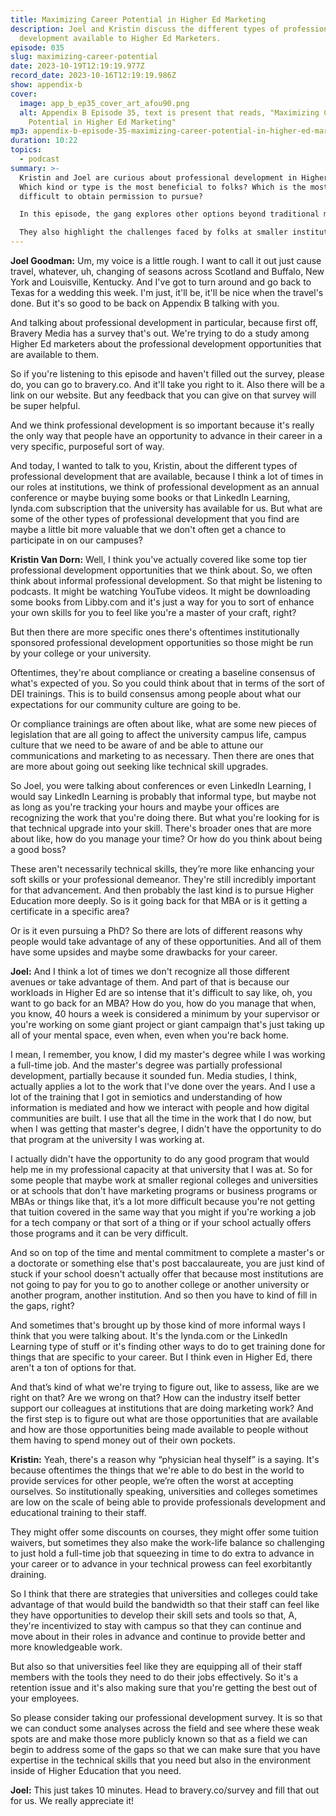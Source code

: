 ```yaml
---
title: Maximizing Career Potential in Higher Ed Marketing
description: Joel and Kristin discuss the different types of professional
  development available to Higher Ed Marketers.
episode: 035
slug: maximizing-career-potential
date: 2023-10-19T12:19:19.977Z
record_date: 2023-10-16T12:19:19.986Z
show: appendix-b
cover:
  image: app_b_ep35_cover_art_afou90.png
  alt: Appendix B Episode 35, text is present that reads, "Maximizing Career
    Potential in Higher Ed Marketing"
mp3: appendix-b-episode-35-maximizing-career-potential-in-higher-ed-marketing.mp3
duration: 10:22
topics:
  - podcast
summary: >-
  Kristin and Joel are curious about professional development in Higher Ed.
  Which kind or type is the most beneficial to folks? Which is the most
  difficult to obtain permission to pursue?

  In this episode, the gang explores other options beyond traditional methods, such as informal learning through podcasts and YouTube videos, institutionally sponsored programs, compliance training, technical skill upgrades, and personal development like pursuing advanced degrees. 

  They also highlight the challenges faced by folks at smaller institutions and emphasize the importance of improving support and access to professional growth opportunities. 
---
```

**Joel Goodman:**
Um, my voice is a little rough. I want to call it out just cause travel, whatever, uh, changing of seasons across Scotland and Buffalo, New York and Louisville, Kentucky. And I've got to turn around and go back to Texas for a wedding this week. I'm just, it'll be, it'll be nice when the travel's done. But it's so good to be back on Appendix B talking with you.

And talking about professional development in particular, because first off, Bravery Media has a survey that's out. We're trying to do a study among Higher Ed marketers about the professional development opportunities that are available to them.

So if you're listening to this episode and haven't filled out the survey, please do, you can go to bravery.co. And it'll take you right to it. Also there will be a link on our website. But any feedback that you can give on that survey will be super helpful.

And we think professional development is so important because it's really the only way that people have an opportunity to advance in their career in a very specific, purposeful sort of way.

And today, I wanted to talk to you, Kristin, about the different types of professional development that are available, because I think a lot of times in our roles at institutions, we think of professional development as an annual conference or maybe buying some books or that LinkedIn Learning, lynda.com subscription that the university has available for us. But what are some of the other types of professional development that you find are maybe a little bit more valuable that we don't often get a chance to participate in on our campuses?

**Kristin Van Dorn:**
Well, I think you've actually covered like some top tier professional development opportunities that we think about. So, we often think about informal professional development. So that might be listening to podcasts. It might be watching YouTube videos. It might be downloading some books from Libby.com and it's just a way for you to sort of enhance your own skills for you to feel like you're a master of your craft, right?

But then there are more specific ones there's oftentimes institutionally sponsored professional development opportunities so those might be run by your college or your university.

Oftentimes, they're about compliance or creating a baseline consensus of what's expected of you. So you could think about that in terms of the sort of DEI trainings. This is to build consensus among people about what our expectations for our community culture are going to be.

Or compliance trainings are often about like, what are some new pieces of legislation that are all going to affect the university campus life, campus culture that we need to be aware of and be able to attune our communications and marketing to as necessary. Then there are ones that are more about going out seeking like technical skill upgrades.

So Joel, you were talking about conferences or even LinkedIn Learning, I would say LinkedIn Learning is probably that informal type, but maybe not as long as you're tracking your hours and maybe your offices are recognizing the work that you're doing there. But what you're looking for is that technical upgrade into your skill. There's broader ones that are more about like, how do you manage your time? Or how do you think about being a good boss?

These aren't necessarily technical skills, they’re more like enhancing your soft skills or your professional demeanor. They're still incredibly important for that advancement. And then probably the last kind is to pursue Higher Education more deeply. So is it going back for that MBA or is it getting a certificate in a specific area?

Or is it even pursuing a PhD? So there are lots of different reasons why people would take advantage of any of these opportunities. And all of them have some upsides and maybe some drawbacks for your career.

**Joel:**
And I think a lot of times we don't recognize all those different avenues or take advantage of them. And part of that is because our workloads in Higher Ed are so intense that it's difficult to say like, oh, you want to go back for an MBA? How do you, how do you manage that when, you know, 40 hours a week is considered a minimum by your supervisor or you're working on some giant project or giant campaign that's just taking up all of your mental space, even when, even when you're back home.

I mean, I remember, you know, I did my master's degree while I was working a full-time job. And the master's degree was partially professional development, partially because it sounded fun. Media studies, I think, actually applies a lot to the work that I've done over the years. And I use a lot of the training that I got in semiotics and understanding of how information is mediated and how we interact with people and how digital communities are built. I use that all the time in the work that I do now, but when I was getting that master's degree, I didn't have the opportunity to do that program at the university I was working at.

I actually didn't have the opportunity to do any good program that would help me in my professional capacity at that university that I was at. So for some people that maybe work at smaller regional colleges and universities or at schools that don't have marketing programs or business programs or MBAs or things like that, it’s a lot more difficult because you're not getting that tuition covered in the same way that you might if you're working a job for a tech company or that sort of a thing or if your school actually offers those programs and it can be very difficult.

And so on top of the time and mental commitment to complete a master's or a doctorate or something else that's post baccalaureate, you are just kind of stuck if your school doesn't actually offer that because most institutions are not going to pay for you to go to another college or another university or another program, another institution. And so then you have to kind of fill in the gaps, right?

And sometimes that's brought up by those kind of more informal ways I think that you were talking about. It's the lynda.com or the LinkedIn Learning type of stuff or it's finding other ways to do to get training done for things that are specific to your career. But I think even in Higher Ed, there aren't a ton of options for that.

And that’s kind of what we're trying to figure out, like to assess, like are we right on that? Are we wrong on that? How can the industry itself better support our colleagues at institutions that are doing marketing work? And the first step is to figure out what are those opportunities that are available and how are those opportunities being made available to people without them having to spend money out of their own pockets.

**Kristin:**
Yeah, there's a reason why “physician heal thyself” is a saying. It's because oftentimes the things that we're able to do best in the world to provide services for other people, we’re often the worst at accepting ourselves. So institutionally speaking, universities and colleges sometimes are low on the scale of being able to provide professionals development and educational training to their staff.

They might offer some discounts on courses, they might offer some tuition waivers, but sometimes they also make the work-life balance so challenging to just hold a full-time job that squeezing in time to do extra to advance in your career or to advance in your technical prowess can feel exorbitantly draining.

So I think that there are strategies that universities and colleges could take advantage of that would build the bandwidth so that their staff can feel like they have opportunities to develop their skill sets and tools so that, A, they're incentivized to stay with campus so that they can continue and move about in their roles in advance and continue to provide better and more knowledgeable work.

But also so that universities feel like they are equipping all of their staff members with the tools they need to do their jobs effectively. So it's a retention issue and it's also making sure that you're getting the best out of your employees.

So please consider taking our professional development survey. It is so that we can conduct some analyses across the field and see where these weak spots are and make those more publicly known so that as a field we can begin to address some of the gaps so that we can make sure that you have expertise in the technical skills that you need but also in the environment inside of Higher Education that you need.

**Joel:**
This just takes 10 minutes. Head to bravery.co/survey and fill that out for us. We really appreciate it!